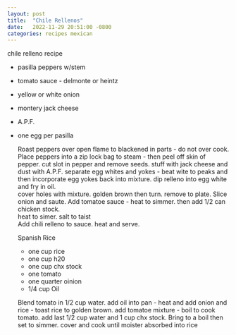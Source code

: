 ```yaml
---
layout: post
title:  "Chile Rellenos"
date:   2022-11-29 20:51:00 -0800
categories: recipes mexican
---
```


chile relleno recipe
* pasilla peppers w/stem
* tomato sauce - delmonte or heintz 
* yellow or white onion
* montery jack cheese
* A.P.F.
* one egg per pasilla
	
	Roast peppers over open flame to blackened in parts - do not over cook. Place peppers into a zip lock bag to steam - then peel off skin of pepper.  cut slot in pepper and remove seeds.  stuff with jack cheese and dust with A.P.F.
		separate egg whites and yokes - beat wite to peaks and then incorporate egg yokes back into mixture.  dip relleno into egg white and fry in oil.  
	cover holes with mixture.  golden brown then turn. remove to plate.	Slice onion and saute.  Add tomatoe sauce - heat to simmer. then add 1/2 can chicken stock.  
	heat to simer.  salt to taist <br>
	Add chili relleno to sauce. heat and serve.  
	
	
	Spanish Rice 
	* one cup rice 
	* one cup h20
	* one cup chx stock
	* one tomato
	* one quarter oinion
	* 1/4 cup Oil

	Blend tomato in 1/2 cup water.  add oil into pan - heat and add onion and rice -  toast rice to golden brown.  add tomatoe mixture - boil to cook tomato.  add last 1/2 cup water and 1 cup chx stock.  Bring to a boil then set to simmer.  cover and cook until moister absorbed into rice 



